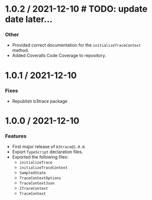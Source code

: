 # 1.0.2 / 2021-12-10 # TODO: update date later...

### Other

-   Provided correct documentation for the `initializeTraceContext` method.
-   Added Coveralls Code Coverage to repository.

# 1.0.1 / 2021-12-10

### Fixes

-   Republish b3trace package

# 1.0.0 / 2021-12-10

### Features

-   First major release of `b3trace@1.0.0`.
-   Export `TypeScript` declaration files.
-   Exported the following files:
    -   `initializeTrace`
    -   `initializeTraceContext`
    -   `SampledState`
    -   `TraceContextOptions`
    -   `TraceContextJson`
    -   `ITraceContext`
    -   `TraceContext`
